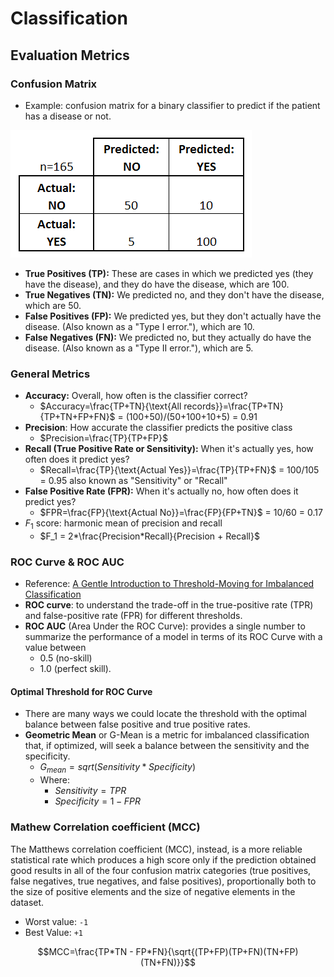 # Classification

## Evaluation Metrics

### Confusion Matrix

- Example: confusion matrix for a binary classifier to predict if the patient has a disease or not.

<img src="../../assets/img/confusion_matrix_simple2.png">

- **True Positives (TP):** These are cases in which we predicted yes (they have the disease), and they do have the disease, which are 100.
- **True Negatives (TN):** We predicted no, and they don't have the disease, which are 50.
- **False Positives (FP):** We predicted yes, but they don't actually have the disease. (Also known as a "Type I error."), which are 10.
- **False Negatives (FN):** We predicted no, but they actually do have the disease. (Also known as a "Type II error."), which are 5.

### General Metrics

- **Accuracy:** Overall, how often is the classifier correct?
  - $Accuracy=\frac{TP+TN}{\text{All records}}=\frac{TP+TN}{TP+TN+FP+FN}$ = (100+50)/(50+100+10+5) = 0.91
- **Precision**: How accurate the classifier predicts the positive class
  - $Precision=\frac{TP}{TP+FP}$
- **Recall (True Positive Rate or Sensitivity):** When it's actually yes, how often does it predict yes?
  - $Recall=\frac{TP}{\text{Actual Yes}}=\frac{TP}{TP+FN}$ = 100/105 = 0.95 also known as "Sensitivity" or "Recall"
- **False Positive Rate (FPR):** When it's actually no, how often does it predict yes?
  - $FPR=\frac{FP}{\text{Actual No}}=\frac{FP}{FP+TN}$ = 10/60 = 0.17
- $F_1$ score: harmonic mean of precision and recall
  - $F_1 = 2*\frac{Precision*Recall}{Precision + Recall}$

### ROC Curve & ROC AUC

- Reference: [A Gentle Introduction to Threshold-Moving for Imbalanced Classification](https://machinelearningmastery.com/threshold-moving-for-imbalanced-classification/)
- **ROC curve**: to understand the trade-off in the true-positive rate (TPR) and false-positive rate (FPR) for different thresholds.
- **ROC AUC** (Area Under the ROC Curve): provides a single number to summarize the performance of a model in terms of its ROC Curve with a value between
  - 0.5 (no-skill)
  - 1.0 (perfect skill).

#### Optimal Threshold for ROC Curve

- There are many ways we could locate the threshold with the optimal balance between false positive and true positive rates.
- **Geometric Mean** or G-Mean is a metric for imbalanced classification that, if optimized, will seek a balance between the sensitivity and the specificity.
  - $G_{mean} = sqrt(Sensitivity * Specificity)$
  - Where:
    - $Sensitivity = TPR$
    - $Specificity = 1 - FPR$

### Mathew Correlation coefficient (MCC)

The Matthews correlation coefficient (MCC), instead, is a more reliable statistical rate which produces a high score only if the prediction obtained good results in all of the four confusion matrix categories (true positives, false negatives, true negatives, and false positives), proportionally both to the size of positive elements and the size of negative elements in the dataset.

- Worst value: `-1`
- Best Value: `+1`

$$MCC=\frac{TP*TN - FP*FN}{\sqrt{(TP+FP)(TP+FN)(TN+FP)(TN+FN)}}$$
